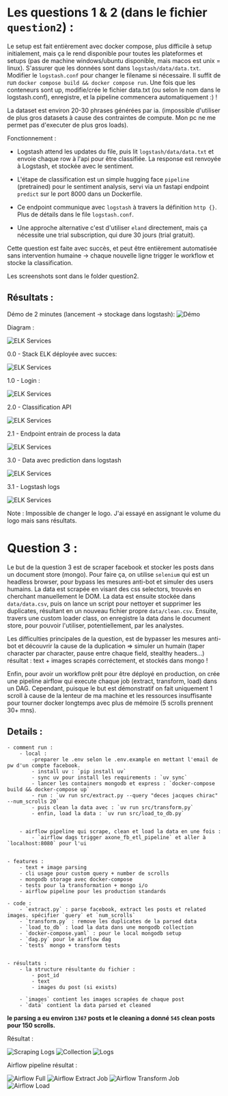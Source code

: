 # Les questions 1 & 2 (dans le fichier `question2`) :

Le setup est fait entièrement avec docker compose, plus difficile à setup initialement, mais ça le rend disponible pour toutes les plateformes et setups (pas de machine windows/ubuntu disponible, mais macos est unix = linux). S'assurer que les données sont dans `logstash/data/data.txt`. Modifier le `logstash.conf` pour changer le filename si nécessaire.
Il suffit de run `docker compose build && docker compose run`. Une fois que les conteneurs sont up, modifie/crée le fichier data.txt (ou selon le nom dans le logstash.conf), enregistre, et la pipeline commencera automatiquement :) ! 

La dataset est environ 20-30 phrases générées par ia. (impossible d'utiliser de plus gros datasets à cause des contraintes de compute. Mon pc ne me permet pas d'executer de plus gros loads).

Fonctionnement :
- Logstash attend les updates du file, puis lit `logstash/data/data.txt` et envoie chaque row à l'api pour être classifiée. La response est renvoyée à Logstash, et stockée avec le sentiment.

- L'étape de classification est un simple hugging face `pipeline` (pretrained) pour le sentiment analysis, servi via un fastapi endpoint `predict` sur le port 8000 dans un Dockerfile.

- Ce endpoint communique avec `logstash` à travers la définition `http {}`. Plus de détails dans le file `logstash.conf`.

- Une approche alternative c'est d'utiliser `eland` directement, mais ça nécessite une trial subscription, qui dure 30 jours (trial gratuit).

Cette question est faite avec succès, et peut être entièrement automatisée sans intervention humaine -> chaque nouvelle ligne trigger le workflow et stocke la classification.

Les screenshots sont dans le folder question2.



## Résultats :

Démo de 2 minutes (lancement -> stockage dans logstash):
![Démo](question2/static/exo2-demo-final.gif)


Diagram :

![ELK Services](question2/static/elk_api_diagram.png)

0.0 - Stack ELK déployée avec succes:

![ELK Services](question2/static/all_services_ok.png)

1.0 - Login :

![ELK Services](question2/static/kibana_login_ok.png)

2.0 - Classification API

![ELK Services](question2/static/api_ok.png)

2.1 - Endpoint entrain de process la data

![ELK Services](question2/static/fastapi_requests_ok.png)

3.0 - Data avec prediction dans logstash

![ELK Services](question2/static/sentiment_classification_logstash.png)

3.1 - Logstash logs

![ELK Services](question2/static/logstash_requests_ok.png)

Note : Impossible de changer le logo. J'ai essayé en assignant le volume du logo mais sans résultats.

# Question 3 :

Le but de la question 3 est de scraper facebook et stocker les posts dans un document store (mongo).
Pour faire ça, on utilise `selenium` qui est un headless browser, pour bypass les mesures anti-bot et simuler des users humains. La data est scrapée en visant des css selectors, trouvés en cherchant manuellement le DOM. La data est ensuite stockée dans `data/data.csv`, puis on lance un script pour nettoyer et supprimer les duplicates, résultant en un nouveau fichier propre `data/clean.csv`.
Ensuite, travers une custom loader class, on enregistre la data dans le document store, pour pouvoir l'utiliser, potentiellement, par les analystes.

Les difficulties principales de la question, est de bypasser les mesures anti-bot et découvrir la cause de la duplication => simuler un humain (taper character par character, pause entre chaque field, stealthy headers...)
résultat :  text + images scrapés corréctement, et stockés dans mongo !

Enfin, pour avoir un workflow prêt pour être déployé en production, on crée une pipeline airflow qui execute chaque job (extract, transform, load) dans un DAG. Cependant, puisque le but est démonstratif on fait uniquement 1 scroll à cause de la lenteur de ma machine et les ressources insuffisante pour tourner docker longtemps avec plus de mémoire (5 scrolls prennent 30+ mns).


## Details :

    - comment run :
        - local :
            -preparer le .env selon le .env.example en mettant l'email de pw d'un compte facebook.
            - install uv : `pip install uv`
            - sync uv pour install les requirements : `uv sync`
            - lancer les containers mongodb et express : `docker-compose build && docker-compose up`
            - run : `uv run src/extract.py --query "deces jacques chirac" --num_scrolls 20`
            - puis clean la data avec : `uv run src/transform.py`
            - enfin, load la data : `uv run src/load_to_db.py`


        - airflow pipeline qui scrape, clean et load la data en une fois :
            - `airflow dags trigger axone_fb_etl_pipeline` et aller à `localhost:8080` pour l'ui


    - features :
        - text + image parsing
        - cli usage pour custom query + number de scrolls
        - mongodb storage avec docker-compose
        - tests pour la transformation + mongo i/o
        - airflow pipeline pour les production standards

    - code :
        - `extract.py` : parse facebook, extract les posts et related images. spécifier `query` et `num_scrolls`
        - `transform.py` : remove les duplicates de la parsed data
        - `load_to_db` : load la data dans une mongodb collection
        - `docker-compose.yaml` : pour le local mongodb setup
        - `dag.py` pour le airflow dag
        - `tests` mongo + transform tests


    - résultats :
        - la structure résultante du fichier :
            - post_id
            - text
            - images du post (si exists)

        - `images` contient les images scrapées de chaque post
        - `data` contient la data parsed et cleaned


**le parsing a eu environ `1367` posts et le cleaning a donné `545` clean posts pour 150 scrolls.**


Résultat :

![Scraping Logs](question3/static/scrape_logs.png)
![Collection](question3/static/mongo.png)
![Logs](question3/static/mongo_logs.png)


Airflow pipeline résultat :


![Airflow Full](question3/static/full.png)
![Airflow Extract Job](question3/static/extract_airflow.png)
![Airflow Transform Job](question3/static/transform_airflow.png)
![Airflow Load](question3/static/load_airflow.png)
